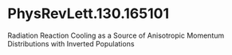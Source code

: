 # PhysRevLett.130.165101
Radiation Reaction Cooling as a Source of Anisotropic Momentum Distributions with Inverted Populations

